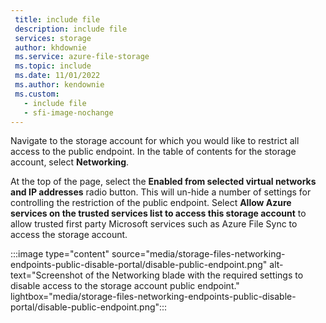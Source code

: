 ```yaml
---
 title: include file
 description: include file
 services: storage
 author: khdownie
 ms.service: azure-file-storage
 ms.topic: include
 ms.date: 11/01/2022
 ms.author: kendownie
 ms.custom:
   - include file
   - sfi-image-nochange
---
```

Navigate to the storage account for which you would like to restrict all access to the public endpoint. In the table of contents for the storage account, select **Networking**.

At the top of the page, select the **Enabled from selected virtual networks and IP addresses** radio button. This will un-hide a number of settings for controlling the restriction of the public endpoint. Select **Allow Azure services on the trusted services list to access this storage account** to allow trusted first party Microsoft services such as Azure File Sync to access the storage account.

:::image type="content" source="media/storage-files-networking-endpoints-public-disable-portal/disable-public-endpoint.png" alt-text="Screenshot of the Networking blade with the required settings to disable access to the storage account public endpoint." lightbox="media/storage-files-networking-endpoints-public-disable-portal/disable-public-endpoint.png":::

